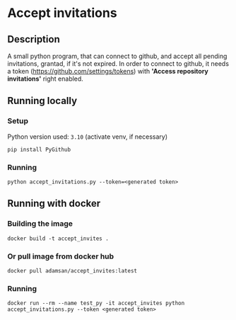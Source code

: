 # Accept invitations

## Description

A small python program, that can connect to github, and accept all pending invitations, grantad, if it's not expired.
In order to connect to github, it needs a token (https://github.com/settings/tokens) with **'Access repository invitations'** right enabled.

## Running locally


### Setup
Python version used: `3.10` (activate venv, if necessary)

`pip install PyGithub`

### Running
`python accept_invitations.py --token=<generated token>`

## Running with docker

### Building the image

`docker build -t accept_invites .`

### Or pull image from docker hub

`docker pull adamsan/accept_invites:latest`

### Running 

`docker run --rm --name test_py -it accept_invites python accept_invitations.py --token <generated token>`
